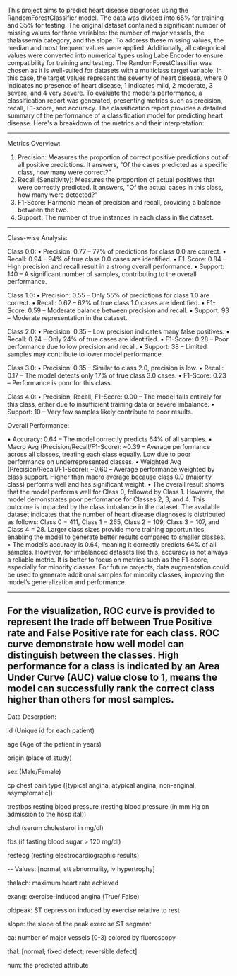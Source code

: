This project aims to predict heart disease diagnoses using the RandomForestClassifier model. The data was divided into 65% for training and 35% for testing. The original dataset contained a significant number of missing values for three variables: the number of major vessels, the thalassemia category, and the slope. To address these missing values, the median and most frequent values were applied. Additionally, all categorical values were converted into numerical types using LabelEncoder to ensure compatibility for training and testing.
The RandomForestClassifier was chosen as it is well-suited for datasets with a multiclass target variable. In this case, the target values represent the severity of heart disease, where 0 indicates no presence of heart disease, 1 indicates mild, 2 moderate, 3 severe, and 4 very severe.
To evaluate the model's performance, a classification report was generated, presenting metrics such as precision, recall, F1-score, and accuracy.
The classification report provides a detailed summary of the performance of a classification model for predicting heart disease. Here's a breakdown of the metrics and their interpretation:
________________________________________
Metrics Overview:
1.	Precision: Measures the proportion of correct positive predictions out of all positive predictions. It answers, "Of the cases predicted as a specific class, how many were correct?"
2.	Recall (Sensitivity): Measures the proportion of actual positives that were correctly predicted. It answers, "Of the actual cases in this class, how many were detected?"
3.	F1-Score: Harmonic mean of precision and recall, providing a balance between the two.
4.	Support: The number of true instances in each class in the dataset.
________________________________________
Class-wise Analysis:

Class 0.0:
•	Precision: 0.77 – 77% of predictions for class 0.0 are correct.
•	Recall: 0.94 – 94% of true class 0.0 cases are identified.
•	F1-Score: 0.84 – High precision and recall result in a strong overall performance.
•	Support: 140 – A significant number of samples, contributing to the overall performance.

Class 1.0:
•	Precision: 0.55 – Only 55% of predictions for class 1.0 are correct.
•	Recall: 0.62 – 62% of true class 1.0 cases are identified.
•	F1-Score: 0.59 – Moderate balance between precision and recall.
•	Support: 93 – Moderate representation in the dataset.

Class 2.0:
•	Precision: 0.35 – Low precision indicates many false positives.
•	Recall: 0.24 – Only 24% of true cases are identified.
•	F1-Score: 0.28 – Poor performance due to low precision and recall.
•	Support: 38 – Limited samples may contribute to lower model performance.

Class 3.0:
•	Precision: 0.35 – Similar to class 2.0, precision is low.
•	Recall: 0.17 – The model detects only 17% of true class 3.0 cases.
•	F1-Score: 0.23 – Performance is poor for this class.

Class 4.0:
•	Precision, Recall, F1-Score: 0.00 – The model fails entirely for this class, either due to insufficient training data or severe imbalance.
•	Support: 10 – Very few samples likely contribute to poor results.

Overall Performance:

•	Accuracy: 0.64 – The model correctly predicts 64% of all samples.
•	Macro Avg (Precision/Recall/F1-Score): ~0.39 – Average performance across all classes, treating each class equally. Low due to poor performance on underrepresented classes.
•	Weighted Avg (Precision/Recall/F1-Score): ~0.60 – Average performance weighted by class support. Higher than macro average because class 0.0 (majority class) performs well and has significant weight.
•	The overall result shows that the model performs well for Class 0, followed by Class 1. However, the model demonstrates poor performance for Classes 2, 3, and 4. This outcome is impacted by the class imbalance in the dataset. The available dataset indicates that the number of heart disease diagnoses is distributed as follows: Class 0 = 411, Class 1 = 265, Class 2 = 109, Class 3 = 107, and Class 4 = 28. Larger class sizes provide more training opportunities, enabling the model to generate better results compared to smaller classes.
•	The model’s accuracy is 0.64, meaning it correctly predicts 64% of all samples. However, for imbalanced datasets like this, accuracy is not always a reliable metric. It is better to focus on metrics such as the F1-score, especially for minority classes. For future projects, data augmentation could be used to generate additional samples for minority classes, improving the model’s generalization and performance.

---------------------------------------------------------------------------------
For the visualization, ROC curve is provided to represent the trade off between True Positive rate and False Positive rate for each class. ROC curve demonstrate how well model can distinguish between the classes. High performance for a class is indicated by an Area Under Curve (AUC) value close to 1, means the model can successfully rank the correct class higher than others for most samples.
------------------------------------------------------------------------------

Data Descrption:

id (Unique id for each patient)

age (Age of the patient in years)

origin (place of study)

sex (Male/Female)

cp chest pain type ([typical angina, atypical angina, non-anginal, asymptomatic])

trestbps resting blood pressure (resting blood pressure (in mm Hg on admission to the hosp
ital))

chol (serum cholesterol in mg/dl)

fbs (if fasting blood sugar > 120 mg/dl)

restecg (resting electrocardiographic results)

-- Values: [normal, stt abnormality, lv hypertrophy]

thalach: maximum heart rate achieved

exang: exercise-induced angina (True/ False)

oldpeak: ST depression induced by exercise relative to rest

slope: the slope of the peak exercise ST segment

ca: number of major vessels (0-3) colored by fluoroscopy

thal: [normal; fixed defect; reversible defect]

num: the predicted attribute
